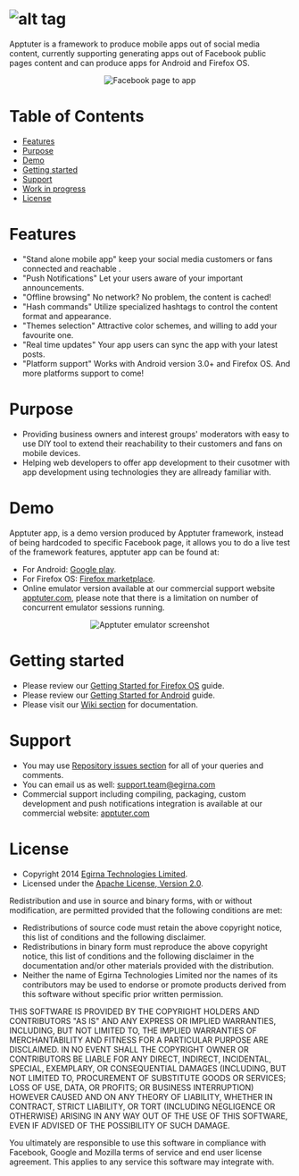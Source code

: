 ![alt tag](https://raw.github.com/egirna/apptuter/master/artwork/apptuter-logo.png)
========
Apptuter is a framework to produce mobile apps out of social media content, currently supporting generating apps out of Facebook public pages content and can produce apps for Android and Firefox OS.

<p align="center">
  <img src="https://raw.github.com/egirna/apptuter/master/artwork/facebook-apptuter.png" alt="Facebook page to app"/>
</p>

# Table of Contents
 
* [Features](#features)
* [Purpose](#purpose)
* [Demo](#demo)
* [Getting started](#gettingstarted)
* [Support](#support)
* [Work in progress](#workinprogress)
* [License](#license)
 
# <a name="features"></a>Features
* "Stand alone mobile app" keep your social media customers or fans connected and reachable . 
* "Push Notifications" Let your users aware of your important announcements.
* "Offline browsing" No network? No problem, the content is cached!
* "Hash commands" Utilize specialized hashtags to control the content format and appearance.
* "Themes selection" Attractive color schemes, and willing to add your favourite one.
* "Real time updates" Your app users can sync the app with your latest posts.
* "Platform support" Works with Android version 3.0+ and Firefox OS. And more platforms support to come!

# <a name="purpose"></a>Purpose
* Providing business owners and interest groups' moderators with easy to use DIY tool to extend their reachability to their customers and fans on mobile devices.
* Helping web developers to offer app development to their cusotmer with app development using technologies they are allready familiar with.

# <a name="demo"></a>Demo
Apptuter app, is a demo version produced by Apptuter framework, instead of being hardcoded to specific Facebook page, it allows you to do a live test of the framework features, apptuter app can be found at:
* For Android: [Google play](https://play.google.com/store/apps/details?id=com.apptuter).
* For Firefox OS: [Firefox marketplace](https://marketplace.firefox.com/app/apptuter).
* Online emulator version available at our commercial support website [apptuter.com](http://www.apptuter.com), please note that there is a limitation on number of concurrent emulator sessions running.

<p align="center">
  <img src="https://raw.github.com/egirna/apptuter/master/artwork/apptuteremu.png" alt="Apptuter emulator screenshot"/>
</p>

# <a name="gettingstarted"></a>Getting started
*  Please review our [Getting Started for Firefox OS](https://github.com/egirna/apptuter/wiki/Getting-started---Firefox-OS) guide.
*  Please review our [Getting Started for Android](https://github.com/egirna/apptuter/wiki/Getting-started-Android) guide.
*  Please visit our [Wiki section](https://github.com/egirna/apptuter/wiki) for documentation.

# <a name="support"></a>Support
*  You may use [Repository issues section](https://github.com/egirna/apptuter/issues) for all of your queries and comments.
*  You can email us as well: [support.team@egirna.com](mailto:support.team@egirna.com)
* Commercial support including compiling, packaging, custom development and push notifications integration is available at our commercial website: [apptuter.com](http://www.apptuter.com)

# <a name="license"></a>License
* Copyright 2014 [Egirna Technologies Limited](http://www.egirna.com).
* Licensed under the [Apache License, Version 2.0](http://opensource.org/licenses/Apache-2.0).

Redistribution and use in source and binary forms, with or without modification, are permitted provided that the following conditions are met:

* Redistributions of source code must retain the above copyright notice, this list of conditions and the following disclaimer.
* Redistributions in binary form must reproduce the above copyright notice, this list of conditions and the following disclaimer in the documentation and/or other materials provided with the distribution.
* Neither the name of Egirna Technologies Limited nor the names of its contributors may be used to endorse or promote products derived from this software without specific prior written permission.

THIS SOFTWARE IS PROVIDED BY THE COPYRIGHT HOLDERS AND CONTRIBUTORS "AS IS" AND ANY EXPRESS OR IMPLIED WARRANTIES, INCLUDING, BUT NOT LIMITED TO, THE IMPLIED WARRANTIES OF MERCHANTABILITY AND FITNESS FOR A PARTICULAR PURPOSE ARE DISCLAIMED. IN NO EVENT SHALL THE COPYRIGHT OWNER OR CONTRIBUTORS BE LIABLE FOR ANY DIRECT, INDIRECT, INCIDENTAL, SPECIAL, EXEMPLARY, OR CONSEQUENTIAL DAMAGES (INCLUDING, BUT NOT LIMITED TO, PROCUREMENT OF SUBSTITUTE GOODS OR SERVICES; LOSS OF USE, DATA, OR PROFITS; OR BUSINESS INTERRUPTION) HOWEVER CAUSED AND ON ANY THEORY OF LIABILITY, WHETHER IN CONTRACT, STRICT LIABILITY, OR TORT (INCLUDING NEGLIGENCE OR OTHERWISE) ARISING IN ANY WAY OUT OF THE USE OF THIS SOFTWARE, EVEN IF ADVISED OF THE POSSIBILITY OF SUCH DAMAGE.

You ultimately are responsible to use this software in compliance with Facebook, Google and Mozilla terms of service and end user license agreement. This applies to any service this software may integrate with.

